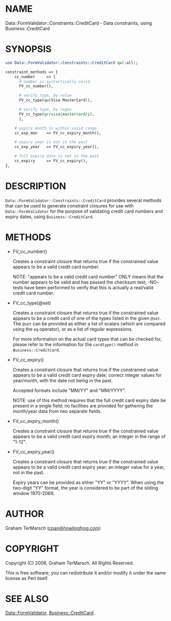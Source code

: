 # NAME

Data::FormValidator::Constraints::CreditCard - Data constraints, using Business::CreditCard

# SYNOPSIS

```perl
use Data::FormValidator::Constraints::CreditCard qw(:all);

constraint_methods => {
    cc_number     => [
      # number is syntactically valid
      FV_cc_number(),

      # verify type, by value
      FV_cc_type(qw(Visa MasterCard)),

      # verify type, by regex
      FV_cc_type(qr/visa|mastercard/i),
      ],

    # expiry month is within valid range
    cc_exp_mon    => FV_cc_expiry_month(),

    # expiry year is not in the past
    cc_exp_year   => FV_cc_expiry_year(),

    # full expiry date is not in the past
    cc_expiry     => FV_cc_expiry(),
},
```

# DESCRIPTION

`Data::FormValidator::Constraints::CreditCard` provides several methods that
can be used to generate constraint closures for use with `Data::FormValidator`
for the purpose of validating credit card numbers and expiry dates, using
`Business::CreditCard`.

# METHODS

- FV\_cc\_number()

    Creates a constraint closure that returns true if the constrained value
    appears to be a valid credit card number.

    NOTE: "appears to be a valid credit card number" ONLY means that the number
    appears to be valid and has passed the checksum test; -NO- tests have been
    performed to verify that this is actually a real/valid credit card number.

- FV\_cc\_type(@set)

    Creates a constraint closure that returns true if the constrained value
    appears to be a credit card of one of the types listed in the given
    `@set`. The `@set` can be provided as either a list of scalars (which are
    compared using the `eq` operator), or as a list of regular expressions.

    For more information on the actual card types that can be checked for,
    please refer to the information for the `cardtype()` method in
    `Business::CreditCard`.

- FV\_cc\_expiry()

    Creates a constraint closure that returns true if the constrained value
    appears to be a valid credit card expiry date; correct integer values for
    year/month, with the date not being in the past.

    Accepted formats include "MM/YY" and "MM/YYYY".

    NOTE: use of this method requires that the full credit card expiry date be
    present in a single field; no facilities are provided for gathering the
    month/year data from two separate fields.

- FV\_cc\_expiry\_month()

    Creates a constraint closure that returns true if the constrained value
    appears to be a valid credit card expiry month; an integer in the range of
    "1-12".

- FV\_cc\_expiry\_year()

    Creates a constraint closure that returns true if the constrained value
    appears to be a valid credit card expiry year; an integer value for a year,
    not in the past.

    Expiry years can be provided as either "YY" or "YYYY". When using the
    two-digit "YY" format, the year is considered to be part of the sliding
    window 1970-2069.

# AUTHOR

Graham TerMarsch (cpan@howlingfrog.com)

# COPYRIGHT

Copyright (C) 2008, Graham TerMarsch.  All Rights Reserved.

This is free software; you can redistribute it and/or modify it under the same
license as Perl itself.

# SEE ALSO

[Data::FormValidator](https://metacpan.org/pod/Data%3A%3AFormValidator),
[Business::CreditCard](https://metacpan.org/pod/Business%3A%3ACreditCard).
